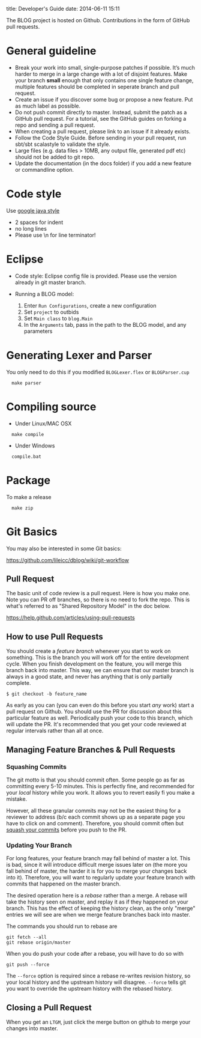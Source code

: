 title: Developer's Guide
date: 2014-06-11 15:11

The BLOG project is hosted on Github. Contributions in the form of GitHub pull requests. 

# General guideline
- Break your work into small, single-purpose patches if possible. It’s much harder to merge in a large change with a lot of disjoint features. Make your branch **small** enough that only contains one single feature change, multiple features should be completed in seperate branch and pull request.
- Create an issue if you discover some bug or propose a new feature. Put as much label as possible.
- Do not push commit directly to master. Instead, submit the patch as a GitHub pull request. For a tutorial, see the GitHub guides on forking a repo and sending a pull request. 
- When creating a pull request, please link to an issue if it already exists. 
- Follow the Code Style Guide. Before sending in your pull request, run sbt/sbt scalastyle to validate the style.
- Large files (e.g. data files > 10MB, any output file, generated pdf etc) should not be added to git repo.
- Update the documentation (in the docs folder) if you add a new feature or commandline option.
 

# Code style
Use [google java style](http://google-styleguide.googlecode.com/svn/trunk/javaguide.html)
 * 2 spaces for indent
 * no long lines
 * Please use \n for line terminator! 

# Eclipse
- Code style: Eclipse config file is provided. Please use the version already in git master branch.

- Running a BLOG model:
  1. Enter `Run Configurations`, create a new configuration
  2. Set `project` to outbids
  3. Set `Main class` to `blog.Main`
  4. In the `Arguments` tab, pass in the path to the BLOG model, and any parameters

# Generating Lexer and Parser
You only need to do this if you modified `BLOGLexer.flex` or `BLOGParser.cup`
```
  make parser
```

# Compiling source
- Under Linux/MAC OSX
```
  make compile
```
- Under Windows
```
  compile.bat
```

# Package
To make a release
```
  make zip
```

# Git Basics
You may also be interested in some Git basics: 

https://github.com/lileicc/dblog/wiki/git-workflow

## Pull Request

The basic unit of code review is a pull request. Here is how you make one. Note you can PR off branches, so there is no need to fork the repo. This is what's referred to as "Shared Repository Model" in the doc below. 

https://help.github.com/articles/using-pull-requests

## How to use Pull Requests

You should create a _feature branch_ whenever you start to work on something. This is the branch you will work off for the entire development cycle. When you finish development on the feature, you will merge this branch back into master. This way, we can ensure that our master branch is always in a good state, and never has anything that is only partially complete.

``` 
$ git checkout -b feature_name 
```

As early as you can (you can even do this before you start _any_ work) start a pull request on Github. You should use the PR for discussion about this particular feature as well. Periodically push your code to this branch, which will update the PR. It's recommended that you get your code reviewed at regular intervals rather than all at once.

## Managing Feature Branches & Pull Requests

### Squashing Commits

The git motto is that you should commit often. Some people go as far as committing every 5-10 minutes. This is perfectly fine, and recommended for your _local_ history while you work. It allows you to revert easily fi you make a mistake. 

However, all these granular commits may not be the easiest thing for a reviewer to address (b/c each commit shows up as a separate page you have to click on and comment). Therefore, you should commit often but [squash your commits](https://ariejan.net/2011/07/05/git-squash-your-latests-commits-into-one) before you push to the PR. 

### Updating Your Branch

For long features, your feature branch may fall behind of master a lot. This is bad, since it will introduce difficult merge issues later on (the more you fall behind of master, the harder it is for you to merge your changes back into it). Therefore, you will want to regularly update your feature branch with commits that happened on the master branch. 

The desired operation here is a _rebase_ rather than a merge. A rebase will take the history seen on master, and replay it as if they happened on your branch. This has the effect of keeping the history clean, as the only "merge" entries we will see are when we merge feature branches back into master. 

The commands you should run to rebase are

```
git fetch --all
git rebase origin/master
```

When you do push your code after a rebase, you will have to do so with

```
git push --force
```

The `--force` option is required since a rebase re-writes revision history, so your local history and the upstream history will disagree. `--force` tells git you want to override the upstream history with the rebased history.

## Closing a Pull Request
When you get an `LTGM`, just click the merge button on github to merge your changes into master.
